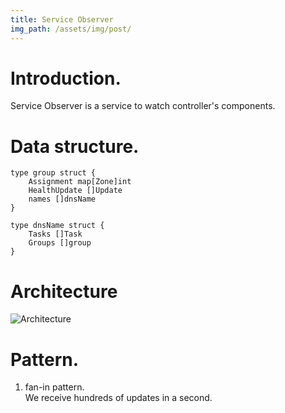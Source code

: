 ```yaml
---
title: Service Observer
img_path: /assets/img/post/
---
```


# Introduction.
Service Observer is a service to watch controller's components.  

# Data structure.
```
type group struct {
    Assignment map[Zone]int 
    HealthUpdate []Update
    names []dnsName
}

type dnsName struct {
    Tasks []Task
    Groups []group
}
```

# Architecture
![Architecture](2024-04-05-observer.png)

# Pattern.
1. fan-in pattern.  
We receive hundreds of updates in a second.  
